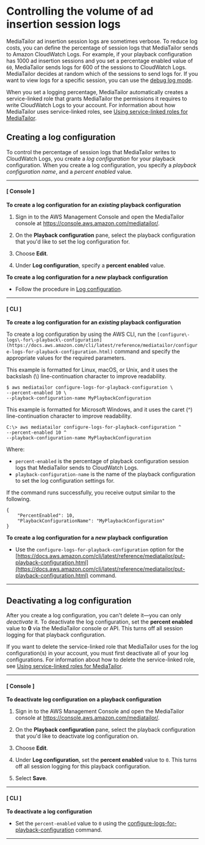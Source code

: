 # Controlling the volume of ad insertion session logs<a name="log-configuration"></a>

MediaTailor ad insertion session logs are sometimes verbose\. To reduce log costs, you can define the percentage of session logs that MediaTailor sends to Amazon CloudWatch Logs\. For example, if your playback configuration has 1000 ad insertion sessions and you set a percentage enabled value of `60`, MediaTailor sends logs for 600 of the sessions to CloudWatch Logs\. MediaTailor decides at random which of the sessions to send logs for\. If you want to view logs for a specific session, you can use the [debug log mode](debug-log-mode.md)\. 

When you set a logging percentage, MediaTailor automatically creates a service\-linked role that grants MediaTailor the permissions it requires to write CloudWatch Logs to your account\. For information about how MediaTailor uses service\-linked roles, see [Using service\-linked roles for MediaTailor](using-service-linked-roles.md)\.

## Creating a log configuration<a name="creating-log-configuration"></a>

To control the percentage of session logs that MediaTailor writes to CloudWatch Logs, you create a *log configuration* for your playback configuration\. When you create a log configuration, you specify a *playback configuration name*, and a *percent enabled* value\.

------
#### [ Console ]

**To create a log configuration for an *existing* playback configuration**

1. Sign in to the AWS Management Console and open the MediaTailor console at [https://console\.aws\.amazon\.com/mediatailor/](https://console.aws.amazon.com/mediatailor/)\.

1. On the **Playback configuration** pane, select the playback configuration that you'd like to set the log configuration for\.

1. Choose **Edit**\.

1. Under **Log configuration**, specify a **percent enabled** value\.

**To create a log configuration for a *new* playback configuration**
+ Follow the procedure in [Log configuration](configurations-create.md#configurations-log-configurations)\.

------
#### [ CLI ]

**To create a log configuration for an *existing* playback configuration**

To create a log configuration by using the AWS CLI, run the `[configure\-logs\-for\-playback\-configuration](https://docs.aws.amazon.com/cli/latest/reference/mediatailor/configure-logs-for-playback-configuration.html)` command and specify the appropriate values for the required parameters\.

This example is formatted for Linux, macOS, or Unix, and it uses the backslash \(\\\) line\-continuation character to improve readability\.

```
$ aws mediatailor configure-logs-for-playback-configuration \
--percent-enabled 10 \
--playback-configuration-name MyPlaybackConfiguration
```

This example is formatted for Microsoft Windows, and it uses the caret \(^\) line\-continuation character to improve readability\.

```
C:\> aws mediatailor configure-logs-for-playback-configuration ^
--percent-enabled 10 ^
--playback-configuration-name MyPlaybackConfiguration
```

Where:
+ `percent-enabled` is the percentage of playback configuration session logs that MediaTailor sends to CloudWatch Logs\.
+ `playback-configuration-name` is the name of the playback configuration to set the log configuration settings for\.

If the command runs successfully, you receive output similar to the following\.

```
{
    "PercentEnabled": 10,
    "PlaybackConfigurationName": "MyPlaybackConfiguration"
}
```

**To create a log configuration for a *new* playback configuration**
+ Use the `configure-logs-for-playback-configuration` option for the [https://docs.aws.amazon.com/cli/latest/reference/mediatailor/put-playback-configuration.html](https://docs.aws.amazon.com/cli/latest/reference/mediatailor/put-playback-configuration.html) command\.

------

## Deactivating a log configuration<a name="deactivating-logging-configuration"></a>

After you create a log configuration, you can't delete it—you can only *deactivate* it\. To deactivate the log configuration, set the **percent enabled** value to **0** via the MediaTailor console or API\. This turns off all session logging for that playback configuration\.

If you want to delete the service\-linked role that MediaTailor uses for the log configuration\(s\) in your account, you must first deactivate all of your log configurations\. For information about how to delete the service\-linked role, see [Using service\-linked roles for MediaTailor](using-service-linked-roles.md)\.

------
#### [ Console ]

**To deactivate log configuration on a playback configuration**

1. Sign in to the AWS Management Console and open the MediaTailor console at [https://console\.aws\.amazon\.com/mediatailor/](https://console.aws.amazon.com/mediatailor/)\.

1. On the **Playback configuration** pane, select the playback configuration that you'd like to deactivate log configuration on\.

1. Choose **Edit**\.

1. Under **Log configuration**, set the **percent enabled** value to `0`\. This turns off all session logging for this playback configuration\.

1. Select **Save**\.

------
#### [ CLI ]

**To deactivate a log configuration**
+ Set the `percent-enabled` value to `0` using the [configure\-logs\-for\-playback\-configuration](https://docs.aws.amazon.com/cli/latest/reference/mediatailor/configure-logs-for-playback-configuration.html) command\.

------